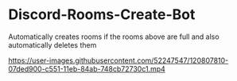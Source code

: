 # Discord-Rooms-Create-Bot

Automatically creates rooms if the rooms above are full and also automatically deletes them


https://user-images.githubusercontent.com/52247547/120807810-07ded900-c551-11eb-84ab-748cb72730c1.mp4




